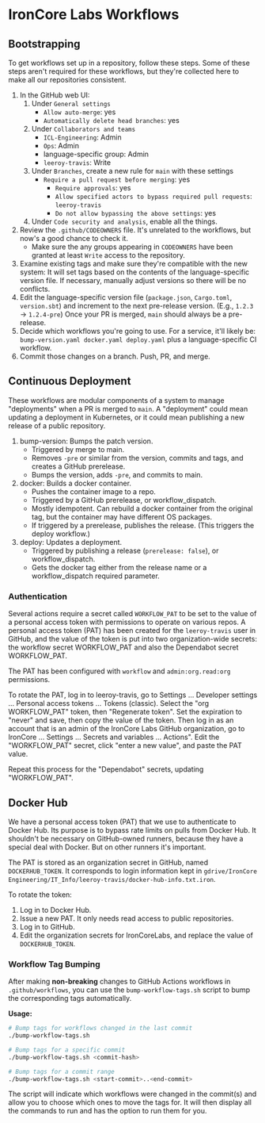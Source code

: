# IronCore Labs Workflows

## Bootstrapping

To get workflows set up in a repository, follow these steps. Some of these steps aren't required for these workflows, but they're
collected here to make all our repositories consistent.

1. In the GitHub web UI:
   1. Under `General settings`
      - `Allow auto-merge`: yes
      - `Automatically delete head branches`: yes
   1. Under `Collaborators and teams`
      - `ICL-Engineering`: Admin
      - `Ops`: Admin
      - language-specific group: Admin
      - `leeroy-travis`: Write
   1. Under `Branches`, create a new rule for `main` with these settings
      - `Require a pull request before merging`: yes
        - `Require approvals`: yes
        - `Allow specified actors to bypass required pull requests`: `leeroy-travis`
        - `Do not allow bypassing the above settings`: yes
   1. Under `Code security and analysis`, enable all the things.
1. Review the `.github/CODEOWNERS` file. It's unrelated to the workflows, but now's a good chance to check it.
   - Make sure the any groups appearing in `CODEOWNERS` have been granted at least `Write` access to the repository.
1. Examine existing tags and make sure they're compatible with the new system: It will set tags based on the contents of the
   language-specific version file. If necessary, manually adjust versions so there will be no conflicts.
1. Edit the language-specific version file (`package.json`, `Cargo.toml`, `version.sbt`) and increment to the next pre-release
   version. (E.g., `1.2.3` -> `1.2.4-pre`) Once your PR is merged, `main` should always be a pre-release.
1. Decide which workflows you're going to use. For a service, it'll likely be:
   `bump-version.yaml docker.yaml deploy.yaml` plus a language-specific CI workflow.
1. Commit those changes on a branch. Push, PR, and merge.

## Continuous Deployment

These workflows are modular components of a system to manage "deployments" when a PR is merged to `main`. A "deployment" could mean
updating a deployment in Kubernetes, or it could mean publishing a new release of a public repository.

1. bump-version: Bumps the patch version.
   - Triggered by merge to main.
   - Removes `-pre` or similar from the version, commits and tags, and creates a GitHub prerelease.
   - Bumps the version, adds `-pre`, and commits to main.
2. docker: Builds a docker container.
   - Pushes the container image to a repo.
   - Triggered by a GitHub prerelease, or workflow_dispatch.
   - Mostly idempotent. Can rebuild a docker container from the original tag, but the container may have different OS packages.
   - If triggered by a prerelease, publishes the release. (This triggers the deploy workflow.)
3. deploy: Updates a deployment.
   - Triggered by publishing a release (`prerelease: false`), or workflow_dispatch.
   - Gets the docker tag either from the release name or a workflow_dispatch required parameter.

### Authentication

Several actions require a secret called `WORKFLOW_PAT` to be set to the value
of a personal access token with permissions to operate on various repos. A
personal access token (PAT) has been created for the `leeroy-travis` user in
GitHub, and the value of the token is put into two organization-wide secrets:
the workflow secret WORKFLOW_PAT and also the Dependabot secret WORKFLOW_PAT.

The PAT has been configured with `workflow` and `admin:org.read:org`
permissions.

To rotate the PAT, log in to leeroy-travis, go to Settings ... Developer
settings ... Personal access tokens ... Tokens (classic). Select the
"org WORKFLOW_PAT" token, then "Regenerate token". Set the expiration to
"never" and save, then copy the value of the token. Then log in as an
account that is an admin of the IronCore Labs GitHub organization, go to
IronCore ... Settings ... Secrets and variables ... Actions". Edit the
"WORKFLOW_PAT" secret, click "enter a new value", and paste the PAT value.

Repeat this process for the "Dependabot" secrets, updating "WORKFLOW_PAT".

## Docker Hub

We have a personal access token (PAT) that we use to authenticate to Docker Hub. Its purpose is to bypass rate limits on pulls
from Docker Hub. It shouldn't be necessary on GitHub-owned runners, because they have a special deal with Docker. But on other
runners it's important.

The PAT is stored as an organization secret in GitHub, named `DOCKERHUB_TOKEN`. It corresponds to login information kept in
`gdrive/IronCore Engineering/IT_Info/leeroy-travis/docker-hub-info.txt.iron`.

To rotate the token:

1. Log in to Docker Hub.
1. Issue a new PAT. It only needs read access to public repositories.
1. Log in to GitHub.
1. Edit the organization secrets for IronCoreLabs, and replace the value of `DOCKERHUB_TOKEN`.

### Workflow Tag Bumping

After making **non-breaking** changes to GitHub Actions workflows in `.github/workflows`, you can use the `bump-workflow-tags.sh` script to bump the corresponding tags automatically.

**Usage:**

```bash
# Bump tags for workflows changed in the last commit
./bump-workflow-tags.sh

# Bump tags for a specific commit
./bump-workflow-tags.sh <commit-hash>

# Bump tags for a commit range
./bump-workflow-tags.sh <start-commit>..<end-commit>
```

The script will indicate which workflows were changed in the commit(s) and allow you to choose which ones to move the tags for. It will then
display all the commands to run and has the option to run them for you.
